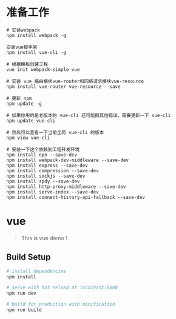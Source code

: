 # 准备工作
    # 安装webpack
    npm install webpack -g
    
    安装vue脚手架
    npm install vue-cli -g
    
    # 根据模板创建工程
    vue init webpack-simple vue
    
    # 安装 vue 路由模块vue-router和网络请求模块vue-resource
    npm install vue-router vue-resource --save
    
    # 更新 npm
    npm update -g
    
    # 如果你用的是老版本的 vue-cli 还可能报其他错误，需要更新一下 vue-cli
    npm update vue-cli
    
    # 然后可以查看一下当前全局 vue-cli 的版本
    npm view vue-cli
    
    # 安装一下这个依赖到工程开发环境
    npm install opn --save-dev
    npm install webpack-dev-middleware --save-dev
    npm install express --save-dev
    npm install compression --save-dev
    npm install sockjs --save-dev
    npm install spdy --save-dev
    npm install http-proxy-middleware --save-dev
    npm install serve-index --save-dev
    npm install connect-history-api-fallback --save-dev
# vue

> This is vue demo !

## Build Setup

``` bash
# install dependencies
npm install

# serve with hot reload at localhost:8080
npm run dev

# build for production with minification
npm run build
```
